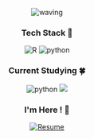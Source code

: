 <div align="center">
    
![waving](https://capsule-render.vercel.app/api?type=waving&height=200&text=Seulbin&fontSize=40&fontAlign=89&fontAlignY=40&desc=@seulkong&descAlign=91&color=gradient)
### Tech Stack 🐣

![R](https://img.shields.io/badge/R-E55982?style=for-the-badge&logo=r&logoColor=white)
![python](https://img.shields.io/badge/Python-FFCBCB?style=for-the-badge&logo=python&logoColor=white)


### Current Studying 🍀

![python](https://img.shields.io/badge/Python-FFCBCB?style=for-the-badge&logo=python&logoColor=white)
<img src="https://img.shields.io/badge/MySQL-FF96D0?style=for-the-badge&logo=mysql&logoColor=white" /> 

### I'm Here ! 🐰

<a href="https://tourmaline-warbler-45b.notion.site/22d25437967245a29871c032c2d20f1f?pvs=4"><img alt="Resume" src ="https://img.shields.io/badge/Resume-EAD0D6.svg?&style=for-the-badge&logo=Notion&logoColor=white"/></a>
